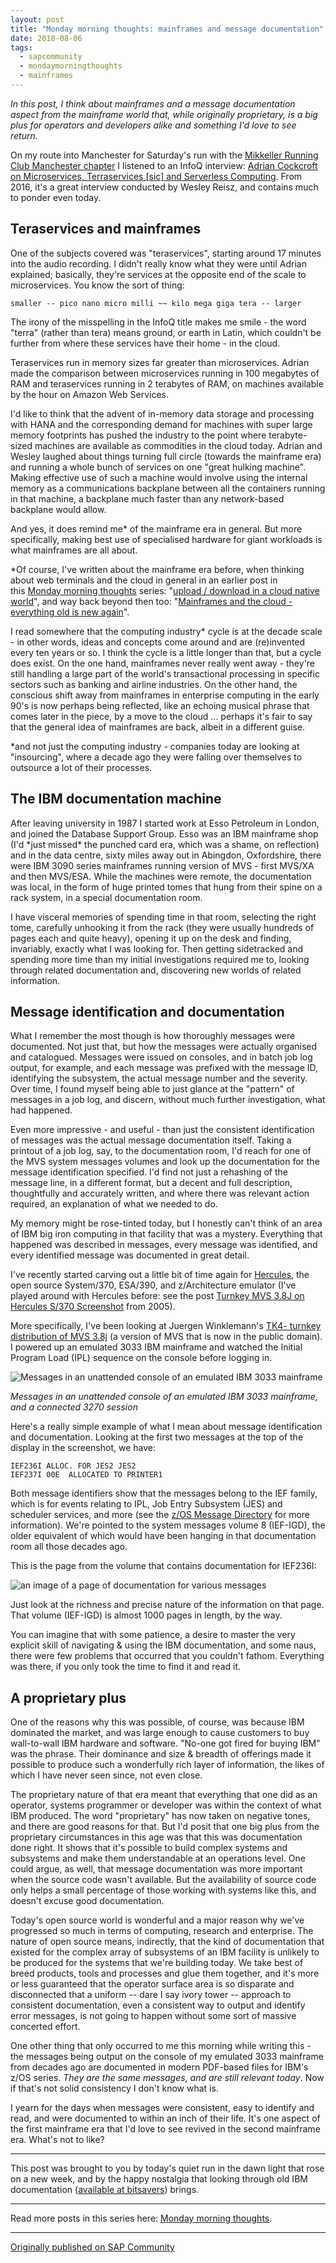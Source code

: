```yaml
---
layout: post
title: "Monday morning thoughts: mainframes and message documentation"
date: 2018-08-06
tags:
  - sapcommunity
  - mondaymorningthoughts
  - mainframes
---
```

*In this post, I think about mainframes and a message documentation
aspect from the mainframe world that, while originally proprietary, is a
big plus for operators and developers alike and something I'd love to
see return.*

On my route into Manchester for Saturday's run with the [Mikkeller
Running Club Manchester
chapter](https://web.archive.org/web/20160309010719/http://mikkellerrunningclub.dk/chapters/manchester/) I listened
to an InfoQ interview: [Adrian Cockcroft on Microservices, Terraservices
\[sic\] and Serverless
Computing](https://www.infoq.com/podcasts/adrian-cockcroft). From 2016,
it's a great interview conducted by Wesley Reisz, and contains much to
ponder even today.

## Teraservices and mainframes

One of the subjects covered was "teraservices", starting around 17
minutes into the audio recording. I didn't really know what they were
until Adrian explained; basically, they're services at the opposite end
of the scale to microservices. You know the sort of thing:

```text
smaller -- pico nano micro milli ~~ kilo mega giga tera -- larger
```

The irony of the misspelling in the InfoQ title makes me smile - the
word "terra" (rather than tera) means ground, or earth in Latin, which
couldn't be further from where these services have their home - in the
cloud.

Teraservices run in memory sizes far greater than microservices. Adrian
made the comparison between microservices running in 100 megabytes of
RAM and teraservices running in 2 terabytes of RAM, on machines
available by the hour on Amazon Web Services.

I'd like to think that the advent of in-memory data storage and
processing with HANA and the corresponding demand for machines with
super large memory footprints has pushed the industry to the point where
terabyte-sized machines are available as commodities in the cloud today.
Adrian and Wesley laughed about things turning full circle (towards the
mainframe era) and running a whole bunch of services on one "great
hulking machine". Making effective use of such a machine would involve
using the internal memory as a communications backplane between all the
containers running in that machine, a backplane much faster than any
network-based backplane would allow.

And yes, it does remind me\* of the mainframe era in general. But more
specifically, making best use of specialised hardware for giant
workloads is what mainframes are all about.

\*Of course, I've written about the mainframe era before, when thinking
about web terminals and the cloud in general in an earlier post in
this [Monday morning
thoughts](/tags/mondaymorningthoughts/) series:
"[upload / download in a cloud native
world](/blog/posts/2018/04/16/monday-morning-thoughts:-upload-download-in-a-cloud-native-world/)",
and way back beyond then too: "[Mainframes and the cloud - everything
old is new
again](/blog/posts/2009/09/09/mainframes-and-the-cloud-everything-old-is-new-again/)".

I read somewhere that the computing industry\* cycle is at the decade
scale - in other words, ideas and concepts come around and are
(re)invented every ten years or so. I think the cycle is a little longer
than that, but a cycle does exist. On the one hand, mainframes never
really went away - they're still handling a large part of the world's
transactional processing in specific sectors such as banking and airline
industries. On the other hand, the conscious shift away from mainframes
in enterprise computing in the early 90's is now perhaps being
reflected, like an echoing musical phrase that comes later in the piece,
by a move to the cloud \... perhaps it's fair to say that the general
idea of mainframes are back, albeit in a different guise.

\*and not just the computing industry - companies today are looking at
"insourcing", where a decade ago they were falling over themselves to
outsource a lot of their processes.

## The IBM documentation machine

After leaving university in 1987 I started work at Esso Petroleum in
London, and joined the Database Support Group. Esso was an IBM mainframe
shop (I'd \*just missed\* the punched card era, which was a shame, on
reflection) and in the data centre, sixty miles away out in Abingdon,
Oxfordshire, there were IBM 3090 series mainframes running version of
MVS - first MVS/XA and then MVS/ESA. While the machines were remote, the
documentation was local, in the form of huge printed tomes that hung
from their spine on a rack system, in a special documentation room.

I have visceral memories of spending time in that room, selecting the
right tome, carefully unhooking it from the rack (they were usually
hundreds of pages each and quite heavy), opening it up on the desk and
finding, invariably, exactly what I was looking for. Then getting
sidetracked and spending more time than my initial investigations
required me to, looking through related documentation and, discovering
new worlds of related information.

## Message identification and documentation

What I remember the most though is how thoroughly messages were
documented. Not just that, but how the messages were actually organised
and catalogued. Messages were issued on consoles, and in batch job log
output, for example, and each message was prefixed with the message ID,
identifying the subsystem, the actual message number and the severity.
Over time, I found myself being able to just glance at the "pattern"
of messages in a job log, and discern, without much further
investigation, what had happened.

Even more impressive - and useful - than just the consistent
identification of messages was the actual message documentation itself.
Taking a printout of a job log, say, to the documentation room, I'd
reach for one of the MVS system messages volumes and look up the
documentation for the message identification specified. I'd find not
just a rehashing of the message line, in a different format, but a
decent and full description, thoughtfully and accurately written, and
where there was relevant action required, an explanation of what we
needed to do.

My memory might be rose-tinted today, but I honestly can't think of an
area of IBM big iron computing in that facility that was a mystery.
Everything that happened was described in messages, every message was
identified, and every identified message was documented in great
detail.

I've recently started carving out a little bit of time again for
[Hercules](http://www.hercules-390.org/), the open source System/370,
ESA/390, and z/Architecture emulator (I've played around with Hercules
before: see the post [Turnkey MVS 3.8J on Hercules S/370
Screenshot](/blog/posts/2005/05/30/turnkey-mvs-3.8j-on-hercules-s370-screenshot/)
from 2005).

More specifically, I've been looking at Juergen Winklemann's [TK4-
turnkey distribution of MVS 3.8j](http://wotho.ethz.ch/tk4-/) (a version
of MVS that is now in the public domain). I powered up an emulated 3033
IBM mainframe and watched the Initial Program Load (IPL) sequence on the
console before logging in.

![Messages in an unattended console of an emulated IBM 3033 mainframe](/images/2018/08/Screen-Shot-2018-08-06-at-09.12.50.png)

*Messages in an unattended console of an emulated IBM 3033 mainframe,
and a connected 3270 session*

Here's a really simple example of what I mean about message
identification and documentation. Looking at the first two messages at
the top of the display in the screenshot, we have:

```text
IEF236I ALLOC. FOR JES2 JES2
IEF237I 00E  ALLOCATED TO PRINTER1
```

Both message identifiers show that the messages belong to the IEF
family, which is for events relating to IPL, Job Entry Subsystem (JES)
and scheduler services, and more (see the [z/OS Message
Directory](https://www.ibm.com/support/knowledgecenter/en/SSLTBW_2.1.0/com.ibm.zos.v2r1.ieam100/msgpre.htm) for
more information). We're pointed to the system messages volume 8
(IEF-IGD), the older equivalent of which would have been hanging in that
documentation room all those decades ago.

This is the page from the volume that contains documentation for
IEF236I:

![an image of a page of documentation for various messages](/images/2018/08/Screen-Shot-2018-08-06-at-09.22.59.png)

Just look at the richness and precise nature of the information on that
page. That volume (IEF-IGD) is almost 1000 pages in length, by the way.

You can imagine that with some patience, a desire to master the very
explicit skill of navigating & using the IBM documentation, and some
naus, there were few problems that occurred that you couldn't fathom.
Everything was there, if you only took the time to find it and read it.

## A proprietary plus

One of the reasons why this was possible, of course, was because IBM
dominated the market, and was large enough to cause customers to buy
wall-to-wall IBM hardware and software. "No-one got fired for buying
IBM" was the phrase. Their dominance and size & breadth of offerings
made it possible to produce such a wonderfully rich layer of
information, the likes of which I have never seen since, not even
close.

The proprietary nature of that era meant that everything that one did as
an operator, systems programmer or developer was within the context of
what IBM produced. The word "proprietary" has now taken on negative
tones, and there are good reasons for that. But I'd posit that one big
plus from the proprietary circumstances in this age was that this was
documentation done right. It shows that it's possible to build complex
systems and subsystems and make them understandable at an operations
level. One could argue, as well, that message documentation was more
important when the source code wasn't available. But the availability
of source code only helps a small percentage of those working with
systems like this, and doesn't excuse good documentation.

Today's open source world is wonderful and a major reason why we've
progressed so much in terms of computing, research and enterprise. The
nature of open source means, indirectly, that the kind of documentation
that existed for the complex array of subsystems of an IBM facility is
unlikely to be produced for the systems that we're building today. We
take best of breed products, tools and processes and glue them together,
and it's more or less guaranteed that the operator surface area is so
disparate and disconnected that a uniform \-- dare I say ivory tower \--
approach to consistent documentation, even a consistent way to output
and identify error messages, is not going to happen without some sort of
massive concerted effort.

One other thing that only occurred to me this morning while writing
this - the messages being output on the console of my emulated 3033
mainframe from decades ago are documented in modern PDF-based files for
IBM's z/OS series. *They are the same messages, and are still relevant
today*. Now if that's not solid consistency I don't know what is.

I yearn for the days when messages were consistent, easy to identify and
read, and were documented to within an inch of their life. It's one
aspect of the first mainframe era that I'd love to see revived in the
second mainframe era. What's not to like?

---

This post was brought to you by today's quiet run in the dawn light
that rose on a new week, and by the happy nostalgia that looking through
old IBM documentation ([available at
bitsavers](http://bitsavers.org/pdf/ibm/)) brings.

---

Read more posts in this series here: [Monday morning
thoughts](/tags/mondaymorningthoughts/).

---

[Originally published on SAP Community](https://community.sap.com/t5/technology-blogs-by-sap/monday-morning-thoughts-mainframes-and-message-documentation/ba-p/13375699)
